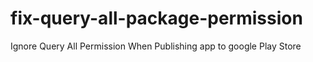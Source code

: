 # fix-query-all-package-permission
Ignore Query All Permission When Publishing app to google Play Store


<manifest xmlns:android="http://schemas.android.com/apk/res/android"
  xmlns:tools="http://schemas.android.com/tools"
  package="com.example">

  <!-- Permissions -->
  <uses-permission android:name="android.permission.INTERNET" />
  <uses-permission android:name="android.permission.QUERY_ALL_PACKAGES" tools:node="remove" />

</manifest>
